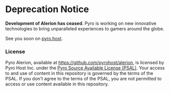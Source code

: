 # Deprecation Notice

**Development of Alerion has ceased**. Pyro is working on new innovative technologies to bring unparalleled experiences to gamers around the globe.   

See you soon on [pyro.host](https://pyro.host).  


### License

Pyro Alerion, available at https://github.com/pyrohost/alerion, is licensed by Pyro Host Inc. under the [Pyro Source Available License (PSAL)](https://github.com/pyrohost/legal/blob/main/licenses/PSAL.md). Your access to and use of content in this repository is governed by the terms of the PSAL. If you don't agree to the terms of the PSAL, you are not permitted to access or use content available in this repository.
